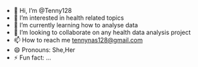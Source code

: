 - 👋 Hi, I’m @Tenny128
- 👀 I’m interested in health related topics
- 🌱 I’m currently learning how to analyse data
- 💞️ I’m looking to collaborate on any health data analysis project
- 📫 How to reach me tennynas128@gmail.com
- 😄 Pronouns: She,Her
- ⚡ Fun fact: ...

<!---
Tenny128/Tenny128 is a ✨ special ✨ repository because its `README.md` (this file) appears on your GitHub profile.
You can click the Preview link to take a look at your changes.
--->

